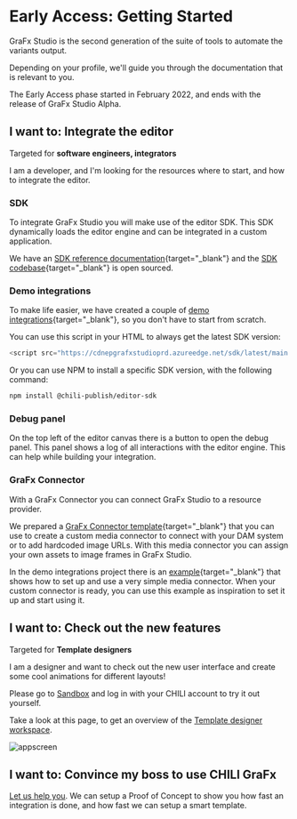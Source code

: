 # Early Access: Getting Started

GraFx Studio is the second generation of the suite of tools to automate the variants output.

Depending on your profile, we'll guide you through the documentation that is relevant to you.

The Early Access phase started in February 2022, and ends with the release of GraFx Studio Alpha.

## I want to: Integrate the editor

Targeted for **software engineers, integrators**

I am a developer, and I'm looking for the resources where to start, and how to integrate the editor.

### SDK

To integrate GraFx Studio you will make use of the editor SDK. This SDK dynamically loads the editor engine and can be integrated in a custom application.

We have an [SDK reference documentation](/GraFx_studio/sdk/){target="_blank"} and the [SDK codebase](https://github.com/chili-publish/editor-sdk){target="_blank"} is open sourced.

### Demo integrations

To make life easier, we have created a couple of [demo integrations](https://github.com/chili-publish/editor-sdk-integration-examples){target="_blank"}, so you don't have to start from scratch.

You can use this script in your HTML to always get the latest SDK version:


``` js
<script src="https://cdnepgrafxstudioprd.azureedge.net/sdk/latest/main.js"></script>
```

Or you can use NPM to install a specific SDK version, with the following command:

``` bash
npm install @chili-publish/editor-sdk
```

### Debug panel

On the top left of the editor canvas there is a button to open the debug panel. This panel shows a log of all interactions with the editor engine. This can help while building your integration.

### GraFx Connector

With a GraFx Connector you can connect GraFx Studio to a resource provider.

We prepared a [GraFx Connector template](https://github.com/chili-publish/grafx-connector-template){target="_blank"} that you can use to create a custom media connector to connect with your DAM system or to add hardcoded image URLs. With this media connector you can assign your own assets to image frames in GraFx Studio.

In the demo integrations project there is an [example](https://github.com/chili-publish/editor-sdk-integration-examples/tree/main/ts-connector-example){target="_blank"} that shows how to set up and use a very simple media connector. When your custom connector is ready, you can use this example as inspiration to set it up and start using it.

## I want to: Check out the new features

Targeted for **Template designers**

I am a designer and want to check out the new user interface and create some cool animations for different layouts!

Please go to [Sandbox](https://editor2.chili-publish-sandbox.online/) and log in with your CHILI account to try it out yourself.

Take a look at this page, to get an overview of the [Template designer workspace](/GraFx_studio/workspace_elements/).


![appscreen](https://chilipublishdocs.imgix.net/GraFx_studio/earlyaccess.png?w=800)

## I want to: Convince my boss to use CHILI GraFx

[Let us help you](https://www.chili-publish.com/request-a-demo/). We can setup a Proof of Concept to show you how fast an integration is done, and how fast we can setup a smart template.
